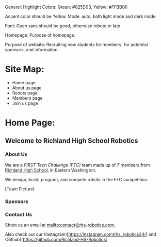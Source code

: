 General:
Highlight Colors: Green: #025D03, Yellow: #FFBB00

Accent color should be Yellow.
Mode: auto, both light mode and dark mode

Font: Open sans should be good, otherwise roboto or lato

Homepage:
Purpose of homepage.

Purpose of website: Recruiting new students for members, for potential sponsors, and information.

# Site Map:

- Home page
- About us page
- Robots page
- Members page
- Join us page

# Home Page:

## Welcome to Richland High School Robotics


### About Us
We are a *FIRST Tech Challenge (FTC)* team made up of *7* <!-- Possibly change
number --> members from [Richland High
School](https://en.wikipedia.org/wiki/Richland_High_School_(Washington)), in
Eastern Washington.

We design, build, program, and compete robots in the FTC competition.


[Team Picture] <!-- Will need new shirts for this -->

### Sponsors



### Contact Us

Shoot us an email at <mailto:contact@rhs-robotics.com>.

Also check out our (Instagram)[https://instagram.com/rhs_robotics24/]
and (Github)[https://github.com/Richland-HS-Robotics]


